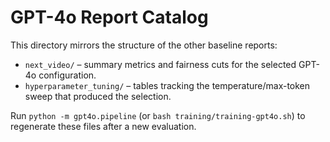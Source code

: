 # GPT-4o Report Catalog

This directory mirrors the structure of the other baseline reports:

- `next_video/` – summary metrics and fairness cuts for the selected GPT-4o configuration.
- `hyperparameter_tuning/` – tables tracking the temperature/max-token sweep that produced the selection.

Run `python -m gpt4o.pipeline` (or `bash training/training-gpt4o.sh`) to regenerate these files after a new evaluation.

